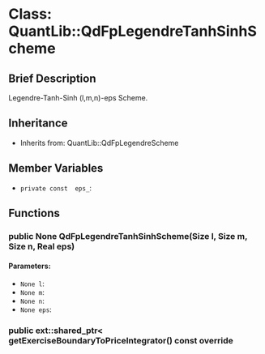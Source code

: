 # Class: QuantLib::QdFpLegendreTanhSinhScheme

## Brief Description
Legendre-Tanh-Sinh (l,m,n)-eps Scheme. 

## Inheritance
- Inherits from: QuantLib::QdFpLegendreScheme

## Member Variables
- `private const  eps_`: 

## Functions
### public None QdFpLegendreTanhSinhScheme(Size l, Size m, Size n, Real eps)

#### Parameters:
- `None l`: 
- `None m`: 
- `None n`: 
- `None eps`: 

### public ext::shared_ptr<  getExerciseBoundaryToPriceIntegrator() const override


